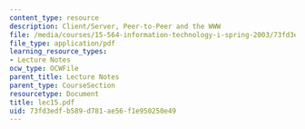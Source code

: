 ```yaml
---
content_type: resource
description: Client/Server, Peer-to-Peer and the WWW
file: /media/courses/15-564-information-technology-i-spring-2003/73fd3edfb589d781ae56f1e950250e49_lec15.pdf
file_type: application/pdf
learning_resource_types:
- Lecture Notes
ocw_type: OCWFile
parent_title: Lecture Notes
parent_type: CourseSection
resourcetype: Document
title: lec15.pdf
uid: 73fd3edf-b589-d781-ae56-f1e950250e49
---
```

